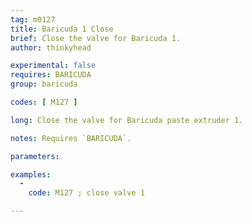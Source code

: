 ```yaml
---
tag: m0127
title: Baricuda 1 Close
brief: Close the valve for Baricuda 1.
author: thinkyhead

experimental: false
requires: BARICUDA
group: baricuda

codes: [ M127 ]

long: Close the valve for Baricuda paste extruder 1.

notes: Requires `BARICUDA`.

parameters:

examples:
  -
    code: M127 ; close valve 1

---
```


